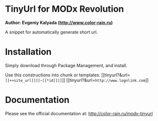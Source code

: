 TinyUrl for MODx Revolution
=================================
**Author: Evgeniy Kalyada (http://www.color-rain.ru)**

A snippet for automatically generate short url.

Installation
============
Simply download through Package Management, and install.

Use this constructions into chunk or templates: 
[[tinyurl?&url=`[[++site_url]][[~[[*id]]]]`]]
[[tinyurl?&url=`http://www.lognlink.com`]]

Documentation
=============
Please see the official documentation at:
http://color-rain.ru/modx-tinyurl
